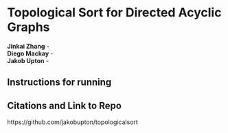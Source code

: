 # Topological Sort for Directed Acyclic Graphs
<b>Jinkai Zhang</b> - <br>
<b>Diego Mackay</b> - <br>
<b>Jakob Upton</b> - <br>

<h2>Instructions for running</h2>


<h2>Citations and Link to Repo</h2>
https://github.com/jakobupton/topologicalsort
